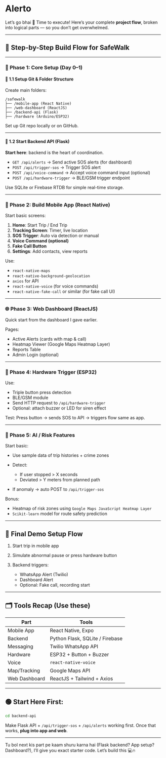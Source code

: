 # Alerto

Let’s go bhai 💪 Time to execute!
Here’s your complete **project flow**, broken into logical parts — so you don’t get overwhelmed.

---

## 🚧 Step-by-Step Build Flow for SafeWalk

---

### 🧱 **Phase 1: Core Setup (Day 0–1)**

#### 🔹 1.1 Setup Git & Folder Structure

Create main folders:

```
/safewalk
├── /mobile-app (React Native)
├── /web-dashboard (ReactJS)
├── /backend-api (Flask)
├── /hardware (Arduino/ESP32)
```

Set up Git repo locally or on GitHub.

---

#### 🔹 1.2 Start Backend API (Flask)

**Start here**: backend is the heart of coordination.

* `GET /api/alerts` → Send active SOS alerts (for dashboard)
* `POST /api/trigger-sos` → Trigger SOS alert
* `POST /api/voice-command` → Accept voice command input (optional)
* `POST /api/hardware-trigger` → BLE/GSM trigger endpoint

Use SQLite or Firebase RTDB for simple real-time storage.

---

### 📱 **Phase 2: Build Mobile App (React Native)**

Start basic screens:

1. **Home**: Start Trip / End Trip
2. **Tracking Screen**: Timer, live location
3. **SOS Trigger**: Auto via detection or manual
4. **Voice Command (optional)**
5. **Fake Call Button**
6. **Settings**: Add contacts, view reports

Use:

* `react-native-maps`
* `react-native-background-geolocation`
* `axios` for API
* `react-native-voice` (for voice commands)
* `react-native-fake-call` or similar (for fake call UI)

---

### 🌐 **Phase 3: Web Dashboard (ReactJS)**

Quick start from the dashboard I gave earlier.

Pages:

* Active Alerts (cards with map & call)
* Heatmap Viewer (Google Maps Heatmap Layer)
* Reports Table
* Admin Login (optional)

---

### 🔧 **Phase 4: Hardware Trigger (ESP32)**

Use:

* Triple button press detection
* BLE/GSM module
* Send HTTP request to `/api/hardware-trigger`
* Optional: attach buzzer or LED for siren effect

Test: Press button → sends SOS to API → triggers flow same as app.

---

### 🧠 **Phase 5: AI / Risk Features**

Start basic:

* Use sample data of trip histories + crime zones
* Detect:

  * If user stopped > X seconds
  * Deviated > Y meters from planned path
* If anomaly → auto POST to `/api/trigger-sos`

Bonus:

* Heatmap of risk zones using `Google Maps JavaScript Heatmap Layer`
* `Scikit-learn` model for route safety prediction

---

## 🧪 Final Demo Setup Flow

1. Start trip in mobile app
2. Simulate abnormal pause or press hardware button
3. Backend triggers:

   * WhatsApp Alert (Twilio)
   * Dashboard Alert
   * Optional: Fake call, recording start

---

## 🗂 Tools Recap (Use these)

| Part          | Tools                           |
| ------------- | ------------------------------- |
| Mobile App    | React Native, Expo              |
| Backend       | Python Flask, SQLite / Firebase |
| Messaging     | Twilio WhatsApp API             |
| Hardware      | ESP32 + Button + Buzzer         |
| Voice         | `react-native-voice`            |
| Map/Tracking  | Google Maps API                 |
| Web Dashboard | ReactJS + Tailwind + Axios      |

---

## 🟢 Start Here First:

```bash
cd backend-api
```

Make Flask API + `/api/trigger-sos` + `/api/alerts` working first.
Once that works, **plug into app and web**.

---

Tu bol next kis part pe kaam shuru karna hai (Flask backend? App setup? Dashboard?), I’ll give you exact starter code. Let’s build this 💻🔥
